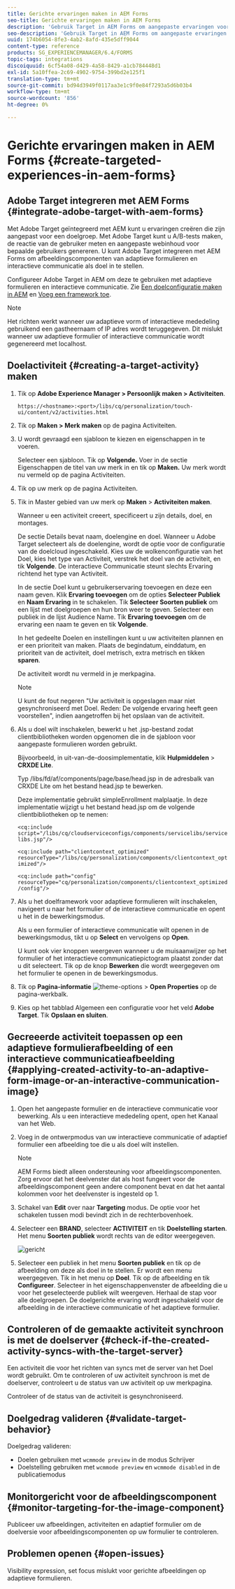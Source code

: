 ```yaml
---
title: Gerichte ervaringen maken in AEM Forms
seo-title: Gerichte ervaringen maken in AEM Forms
description: 'Gebruik Target in AEM Forms om aangepaste ervaringen voor beoogde klanten te maken. '
seo-description: 'Gebruik Target in AEM Forms om aangepaste ervaringen voor beoogde klanten te maken. '
uuid: 174b6054-8fe3-4ab2-8afd-435e5dff9044
content-type: reference
products: SG_EXPERIENCEMANAGER/6.4/FORMS
topic-tags: integrations
discoiquuid: 6cf54a08-d429-4a58-8429-a1cb784448d1
exl-id: 5a10ffea-2c69-4902-9754-399bd2e125f1
translation-type: tm+mt
source-git-commit: bd94d3949f0117aa3e1c9f0e84f7293a5d6b03b4
workflow-type: tm+mt
source-wordcount: '856'
ht-degree: 0%

---
```


# Gerichte ervaringen maken in AEM Forms {#create-targeted-experiences-in-aem-forms}

## Adobe Target integreren met AEM Forms {#integrate-adobe-target-with-aem-forms}

Met Adobe Target geïntegreerd met AEM kunt u ervaringen creëren die zijn aangepast voor een doelgroep. Met Adobe Target kunt u A/B-tests maken, de reactie van de gebruiker meten en aangepaste webinhoud voor bepaalde gebruikers genereren. U kunt Adobe Target integreren met AEM Forms om afbeeldingscomponenten van adaptieve formulieren en interactieve communicatie als doel in te stellen.

Configureer Adobe Target in AEM om deze te gebruiken met adaptieve formulieren en interactieve communicatie. Zie [Een doelconfiguratie maken in AEM](/help/sites-administering/target.md) en [Voeg een framework toe](/help/sites-administering/target.md).

>[!NOTE]
>
>Het richten werkt wanneer uw adaptieve vorm of interactieve mededeling gebruikend een gastheernaam of IP adres wordt teruggegeven. Dit mislukt wanneer uw adaptieve formulier of interactieve communicatie wordt gegenereerd met localhost.

## Doelactiviteit {#creating-a-target-activity} maken

1. Tik op **Adobe Experience Manager > Persoonlijk maken > Activiteiten**.

   `https://<hostname>:<port>/libs/cq/personalization/touch-ui/content/v2/activities.html`

1. Tik op **Maken > Merk maken** op de pagina Activiteiten.
1. U wordt gevraagd een sjabloon te kiezen en eigenschappen in te voeren.

   Selecteer een sjabloon. Tik op **Volgende.** Voer in de sectie Eigenschappen de titel van uw merk in en tik op  **Maken.**
Uw merk wordt nu vermeld op de pagina Activiteiten.

1. Tik op uw merk op de pagina Activiteiten.
1. Tik in Master gebied van uw merk op **Maken** > **Activiteiten maken**.

   Wanneer u een activiteit creeert, specificeert u zijn details, doel, en montages.

   De sectie Details bevat naam, doelengine en doel. Wanneer u Adobe Target selecteert als de doelengine, wordt de optie voor de configuratie van de doelcloud ingeschakeld. Kies uw de wolkenconfiguratie van het Doel, kies het type van Activiteit, verstrek het doel van de activiteit, en tik **Volgende**. De interactieve Communicatie steunt slechts Ervaring richtend het type van Activiteit.

   In de sectie Doel kunt u gebruikerservaring toevoegen en deze een naam geven. Klik **Ervaring toevoegen** om de opties **Selecteer Publiek** en **Naam Ervaring** in te schakelen. Tik **Selecteer Soorten publiek** om een lijst met doelgroepen en hun bron weer te geven. Selecteer een publiek in de lijst Audience Name. Tik **Ervaring toevoegen** om de ervaring een naam te geven en tik **Volgende**.

   In het gedeelte Doelen en instellingen kunt u uw activiteiten plannen en er een prioriteit van maken. Plaats de begindatum, einddatum, en prioriteit van de activiteit, doel metrisch, extra metrisch en tikken **sparen**.

   De activiteit wordt nu vermeld in je merkpagina.

   >[!NOTE]
   >
   >U kunt de fout negeren &quot;Uw activiteit is opgeslagen maar niet gesynchroniseerd met Doel. Reden: De volgende ervaring heeft geen voorstellen&quot;, indien aangetroffen bij het opslaan van de activiteit.

1. Als u doel wilt inschakelen, bewerkt u het .jsp-bestand zodat clientbibliotheken worden opgenomen die in de sjabloon voor aangepaste formulieren worden gebruikt.

   Bijvoorbeeld, in uit-van-de-doosimplementatie, klik **Hulpmiddelen** > **CRXDE Lite**.

   Typ /libs/fd/af/components/page/base/head.jsp in de adresbalk van CRXDE Lite om het bestand head.jsp te bewerken.

   Deze implementatie gebruikt simpleEnrollment malplaatje. In deze implementatie wijzigt u het bestand head.jsp om de volgende clientbibliotheken op te nemen:

   `<cq:include script="/libs/cq/cloudserviceconfigs/components/servicelibs/servicelibs.jsp"/>`

   `<cq:include path="clientcontext_optimized" resourceType="/libs/cq/personalization/components/clientcontext_optimized"/>`

   `<cq:include path="config" resourceType="cq/personalization/components/clientcontext_optimized/config"/>`

1. Als u het doelframework voor adaptieve formulieren wilt inschakelen, navigeert u naar het formulier of de interactieve communicatie en opent u het in de bewerkingsmodus.

   Als u een formulier of interactieve communicatie wilt openen in de bewerkingsmodus, tikt u op **Select** en vervolgens op **Open**.

   U kunt ook vier knoppen weergeven wanneer u de muisaanwijzer op het formulier of het interactieve communicatiepictogram plaatst zonder dat u dit selecteert. Tik op de knop **Bewerken** die wordt weergegeven om het formulier te openen in de bewerkingsmodus.

1. Tik op **Pagina-informatie** ![theme-options](assets/theme-options.png) > **Open Properties** op de pagina-werkbalk.
1. Kies op het tabblad Algemeen een configuratie voor het veld **Adobe Target**. Tik **Opslaan en sluiten**.

## Gecreeerde activiteit toepassen op een adaptieve formulierafbeelding of een interactieve communicatieafbeelding {#applying-created-activity-to-an-adaptive-form-image-or-an-interactive-communication-image}

1. Open het aangepaste formulier en de interactieve communicatie voor bewerking. Als u een interactieve mededeling opent, open het Kanaal van het Web.

1. Voeg in de ontwerpmodus van uw interactieve communicatie of adaptief formulier een afbeelding toe die u als doel wilt instellen.

   >[!NOTE]
   >
   >AEM Forms biedt alleen ondersteuning voor afbeeldingscomponenten. Zorg ervoor dat het deelvenster dat als host fungeert voor de afbeeldingscomponent geen andere component bevat en dat het aantal kolommen voor het deelvenster is ingesteld op 1.

1. Schakel van **Edit** over naar **Targeting** modus. De optie voor het schakelen tussen modi bevindt zich in de rechterbovenhoek.
1. Selecteer een **BRAND**, selecteer **ACTIVITEIT** en tik **Doelstelling starten**. Het menu **Soorten publiek** wordt rechts van de editor weergegeven.

   ![gericht](assets/targeting-menu.png)

1. Selecteer een publiek in het menu **Soorten publiek** en tik op de afbeelding om deze als doel in te stellen. Er wordt een menu weergegeven. Tik in het menu op **Doel**. Tik op de afbeelding en tik **Configureer**. Selecteer in het eigenschappenvenster de afbeelding die u voor het geselecteerde publiek wilt weergeven. Herhaal de stap voor alle doelgroepen. De doelgerichte ervaring wordt ingeschakeld voor de afbeelding in de interactieve communicatie of het adaptieve formulier.

## Controleren of de gemaakte activiteit synchroon is met de doelserver {#check-if-the-created-activity-syncs-with-the-target-server}

Een activiteit die voor het richten van syncs met de server van het Doel wordt gebruikt. Om te controleren of uw activiteit synchroon is met de doelserver, controleert u de status van uw activiteit op uw merkpagina.

Controleer of de status van de activiteit is gesynchroniseerd.

## Doelgedrag valideren {#validate-target-behavior}

Doelgedrag valideren:

* Doelen gebruiken met `wcmmode preview` in de modus Schrijver
* Doelstelling gebruiken met `wcmmode preview` en `wcmmode disabled` in de publicatiemodus

## Monitorgericht voor de afbeeldingscomponent {#monitor-targeting-for-the-image-component}

Publiceer uw afbeeldingen, activiteiten en adaptief formulier om de doelversie voor afbeeldingscomponenten op uw formulier te controleren.

## Problemen openen {#open-issues}

Visibility expression, set focus mislukt voor gerichte afbeeldingen op adaptieve formulieren.
